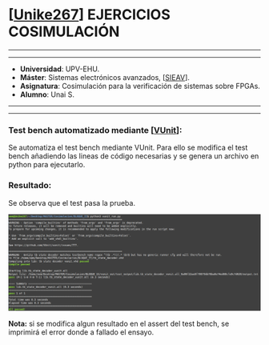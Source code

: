 # [[Unike267](https://github.com/Unike267)] EJERCICIOS COSIMULACIÓN
---
---

- **Universidad**: UPV-EHU.
- **Máster**: Sistemas electrónicos avanzados, [[SIEAV](https://github.com/umarcor/SIEAV)].
- **Asignatura**: Cosimulación para la verificación de sistemas sobre FPGAs.
- **Alumno**: Unai S.

---
---

### Test bench automatizado mediante [[VUnit](https://github.com/VUnit/vunit)]:

Se automatiza el test bench mediante VUnit. Para ello se modifica el test bench añadiendo las lineas de código necesarias y se genera un archivo en python para ejecutarlo.


### Resultado:

Se observa que el test pasa la prueba.

![Esquema](https://github.com/Unike267/Photos/blob/master/UNI-Photos/cosim/Captura%20de%20pantalla%20de%202023-05-02%2003-37-54.png)

**Nota:** si se modifica algun resultado en el assert del test bench, se imprimirá el error donde a fallado el ensayo.


